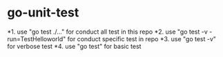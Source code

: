 # go-unit-test
 *1. use "go test ./..." for conduct all test in this repo
 *2. use "go test -v -run=TestHelloworld" for conduct specific test in repo
 *3. use "go test -v" for verbose test
 *4. use "go test" for basic test
